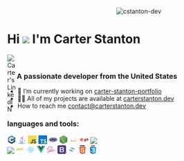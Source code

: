 <br />
<img align="right" src="https://github-readme-stats.vercel.app/api?username=cstanton-dev&count_privates=true&show_icons=true&locale=en" alt="cstanton-dev" width="50%" height="auto"/>
<br />
<h1 align="left">Hi <img src="https://media.giphy.com/media/hvRJCLFzcasrR4ia7z/giphy.gif" width="30px"> I'm Carter Stanton
</h1>

<a href="https://www.linkedin.com/in/cstanton-dev/">
  <img align="left" alt="Carter's LinkedIN" width="22px" src="https://raw.githubusercontent.com/peterthehan/peterthehan/master/assets/linkedin.svg" />
</a>
<br />

<h3 align="left">A passionate developer from the United States</h3>
<ul>
  <li>🔭 I’m currently working on <a href="https://github.com/CStanton-dev/carter-stanton-portfolio">carter-stanton-portfolio</a></li>
  <li>👨‍💻 All of my projects are available at <a href="https://carterstanton.dev">carterstanton.dev</a></li>
  <li>How to reach me <a href="mailto:contact@carterstanton.dev">contact@carterstanton.dev</a></li>
</ul>

<h3>languages and tools: </h3>

<code><img height="20" src="https://raw.githubusercontent.com/github/explore/80688e429a7d4ef2fca1e82350fe8e3517d3494d/topics/cpp/cpp.png"></code>
<code><img height="20" src="https://raw.githubusercontent.com/devicons/devicon/master/icons/java/java-original.svg"></code>
<code><img height="20" src="https://raw.githubusercontent.com/github/explore/80688e429a7d4ef2fca1e82350fe8e3517d3494d/topics/javascript/javascript.png"></code>
<code><img height="20" src="https://raw.githubusercontent.com/github/explore/80688e429a7d4ef2fca1e82350fe8e3517d3494d/topics/typescript/typescript.png"></code>
<code><img height="20" src="https://raw.githubusercontent.com/github/explore/80688e429a7d4ef2fca1e82350fe8e3517d3494d/topics/php/php.png"></code>
<code><img height="20" src="https://raw.githubusercontent.com/github/explore/80688e429a7d4ef2fca1e82350fe8e3517d3494d/topics/nodejs/nodejs.png"></code>
<code><img height="20" src="https://raw.githubusercontent.com/github/explore/80688e429a7d4ef2fca1e82350fe8e3517d3494d/topics/mysql/mysql.png"></code>
<code><img height="20" src="https://raw.githubusercontent.com/github/explore/80688e429a7d4ef2fca1e82350fe8e3517d3494d/topics/git/git.png"></code>
<code><img height="20" src="https://www.vectorlogo.zone/logos/gnu_bash/gnu_bash-icon.svg"/></code><br />
<code><img height="20" src="https://angular.io/assets/images/logos/angular/angular.svg"/></code>
<code><img height="20" src="https://raw.githubusercontent.com/github/explore/80688e429a7d4ef2fca1e82350fe8e3517d3494d/topics/babel/babel.png"></code>
<code><img height="20" src="https://raw.githubusercontent.com/github/explore/80688e429a7d4ef2fca1e82350fe8e3517d3494d/topics/react/react.png"></code>
<code><img height="20" src="https://raw.githubusercontent.com/github/explore/80688e429a7d4ef2fca1e82350fe8e3517d3494d/topics/vue/vue.png"/></code>
<code><img height="20" src="https://raw.githubusercontent.com/github/explore/80688e429a7d4ef2fca1e82350fe8e3517d3494d/topics/sass/sass.png"/></code>
<code><img height="20" src="https://raw.githubusercontent.com/github/explore/80688e429a7d4ef2fca1e82350fe8e3517d3494d/topics/bootstrap/bootstrap.png"/></code>
<code><img height="20" src="https://raw.githubusercontent.com/github/explore/80688e429a7d4ef2fca1e82350fe8e3517d3494d/topics/tailwind/tailwind.png"/></code>
<code><img height="20" src="https://raw.githubusercontent.com/github/explore/80688e429a7d4ef2fca1e82350fe8e3517d3494d/topics/html/html.png"/></code>
<code><img height="20" src="https://raw.githubusercontent.com/github/explore/80688e429a7d4ef2fca1e82350fe8e3517d3494d/topics/css/css.png"/></code>
